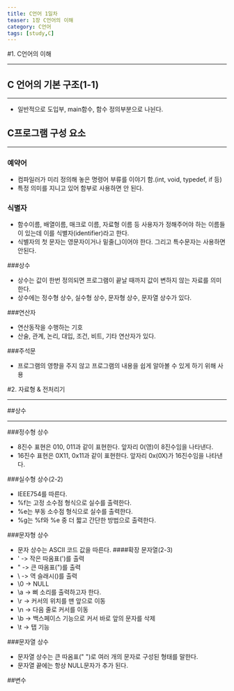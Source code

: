 ```yaml
---
title: C언어 1일차
teaser: 1장 C언어의 이해
category: C언어
tags: [study,C]
---
```


#1. C언어의 이해
* * *
## C 언어의 기본 구조(1-1)
* * *
- 일반적으로 도입부, main함수, 함수 정의부분으로 나뉜다.

## C프로그램 구성 요소
* * *
### 예약어
- 컴파일러가 미리 정의해 놓은 명령어 부류를 이야기 함.(int, void, typedef, if 등)
- 특정 의미를 지니고 있어 함부로 사용하면 안 된다.

### 식별자
- 함수이름, 배열이름, 매크로 이름, 자료형 이름 등 사용자가 정해주어야 하는 이름들이 있는데 이를 식별자(identifier)라고 한다.
- 식별자의 첫 문자는 영문자이거나 밑줄(_)이어야 한다. 그리고 특수문자는 사용하면 안된다.

###상수
- 상수는 값이 한번 정의되면 프로그램이 끝날 때까지 값이 변하지 않는 자료를 의미한다.
- 상수에는 정수형 상수, 실수형 상수, 문자형 상수, 문자열 상수가 있다.

###연산자
- 연산동작을 수행하는 기호
- 산술, 관계, 논리, 대입, 조건, 비트, 기타 연산자가 있다.

###주석문
- 프로그램의 영향을 주지 않고 프로그램의 내용을 쉽게 알아볼 수 있게 하기 위해 사용

#2. 자료형 & 전처리기
* * *
##상수
* * *
###정수형 상수
- 8진수 표현은 010, 011과 같이 표현한다. 앞자리 0(영)이 8진수임을 나타낸다.
- 16진수 표현은 0X11, 0x11과 같이 표현한다. 앞자리 0x(0X)가 16진수임을 나타낸다.

###실수형 상수(2-2)
- IEEE754를 따른다. 
- %f는 고정 소수점 형식으로 실수를 출력한다.
- %e는 부동 소수점 형식으로 실수를 출력한다.
- %g는 %f와 %e 중 더 짧고 간단한 방법으로 출력한다.

###문자형 상수
- 문자 상수는 ASCII 코드 값을 따른다.
####확장 문자열(2-3)
- \' -> 작은 따옴표(')를 출력
- \" -> 큰 따옴표(")를 출력
- \\ -> 역 슬래시(\)를 출력
- \0 -> NULL
- \a -> 삐 소리를 출력하고자 한다. 
- \r -> 커서의 위치를 맨 앞으로 이동
- \n -> 다음 줄로 커서를 이동
- \b -> 백스페이스 기능으로 커서 바로 앞의 문자를 삭제
- \t -> 탭 기능

###문자열 상수
- 문자열 상수는 큰 따옴표(" ")로 여러 개의 문자로 구성된 형태를 말한다. 
- 문자열 끝에는 항상 NULL문자가 추가 된다.

##변수


